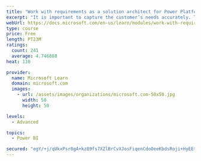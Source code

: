 ```yaml
---
title: "Work with requirements as a solution architect for Power Platform and Dynamics 365"
excerpt: "It is important to capture the customer’s needs accurately. This module explains how to capture requirements and identify functional and non-functional items."
webUrl: https://docs.microsoft.com/en-us/learn/modules/work-with-requirements/
type: course
price: Free
length: PT23M
ratings:
  count: 241
  average: 4.746888
heat: 110

provider:
  name: Microsoft Learn
  domain: microsoft.com
  images:
    - url: /assets/images/organizations/microsoft.com-50x50.jpg
      width: 50
      height: 50

levels:
  - Advanced

topics:
  - Power BI

secured: "egY/+j/qUkxPsr8gA+kz89fs7XZlBrCvXJosFiqenCdoOeeKbdsRoji+HyEEtg0i44Za4fjEbrDdTL9OULLYauno9j35KGCbSspyI8Pg9PjEaUC7fBH2R2N5Ah+GXsfsRfupeJBCBeKf0aeU9TYi9nzFw9hpRCp6hGB7A/bwAIefsqAlw2E+5H/82AhZYk4JT4va1YeW0I1epfAtt2Kz+hQbrt1YbS1mmuwT4SM0mOL4Vj/JV/VvcrIVMhEBS8kl0vacFXuNnEzFNPoXtE6cVQAqneCBU0MBJOP79EQnj6/+LVkriOaMyXCj7kGsrJkgadMo+X96l1dLQ+Hu5hn277306s1D/wf063N2DSh8pgDTDV6yoelpF+2MhzQryAZg2X59AJ14oVH6t68bUrSxJg==;qGN9hZ79jPCRKefB0Roamg=="
---
```


